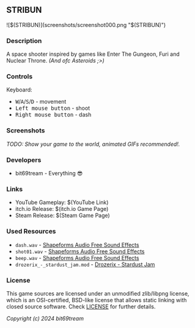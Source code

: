 ## STRIBUN

![$(STRIBUN)](screenshots/screenshot000.png "$(STRIBUN)")

### Description

A space shooter inspired by games like Enter The Gungeon, Furi and Nuclear Throne. _(And ofc Asteroids ;>)_

### Controls

Keyboard:
 - <kbd>W</kbd>/<kbd>A</kbd>/<kbd>S</kbd>/<kbd>D</kbd> - movement
 - <kbd>Left mouse button</kbd> - shoot
 - <kbd>Right mouse button</kbd> - dash

### Screenshots

_TODO: Show your game to the world, animated GIFs recommended!._

### Developers

 - bit69tream - Everything 😎

### Links

 - YouTube Gameplay: $(YouTube Link)
 - itch.io Release: $(itch.io Game Page)
 - Steam Release: $(Steam Game Page)

### Used Resources
 - `dash.wav` - [Shapeforms Audio Free Sound Effects](https://shapeforms.itch.io/shapeforms-audio-free-sfx)
 - `shot01.wav` - [Shapeforms Audio Free Sound Effects](https://shapeforms.itch.io/shapeforms-audio-free-sfx)
 - `beep.wav` - [Shapeforms Audio Free Sound Effects](https://shapeforms.itch.io/shapeforms-audio-free-sfx)
 - `drozerix_-_stardust_jam.mod` - [Drozerix - Stardust Jam](https://modarchive.org/module.php?201039)

### License

This game sources are licensed under an unmodified zlib/libpng license, which is an OSI-certified, BSD-like license that allows static linking with closed source software. Check [LICENSE](LICENSE) for further details.

*Copyright (c) 2024 bit69tream*
